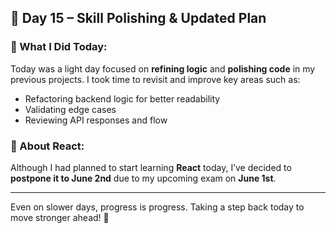 ## 📅 Day 15 – Skill Polishing & Updated Plan

### 🧠 What I Did Today:
Today was a light day focused on **refining logic** and **polishing code** in my previous projects. I took time to revisit and improve key areas such as:

- Refactoring backend logic for better readability  
- Validating edge cases  
- Reviewing API responses and flow

### 📌 About React:
Although I had planned to start learning **React** today, I’ve decided to **postpone it to June 2nd** due to my upcoming exam on **June 1st**.

---

Even on slower days, progress is progress. Taking a step back today to move stronger ahead! 🚀
